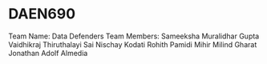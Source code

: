 # DAEN690
Team Name: Data Defenders
Team Members:
  Sameeksha Muralidhar Gupta
  Vaidhikraj Thiruthalayi
  Sai Nischay Kodati
  Rohith Pamidi
  Mihir Milind Gharat
  Jonathan Adolf Almedia
